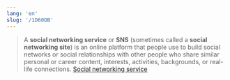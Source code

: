 ```yaml
---
lang: 'en'
slug: '/1D60DB'
---
```


> A **social networking service** or **SNS** (sometimes called a **social networking site**) is an online platform that people use to build social networks or social relationships with other people who share similar personal or career content, interests, activities, backgrounds, or real-life connections. [Social networking service](https://en.wikipedia.org/wiki/Social_networking_service)

<head>
  <html lang="en-US"/>
</head>

